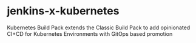 # jenkins-x-kubernetes
Kubernetes Build Pack extends the Classic Build Pack to add opinionated CI+CD for Kubernetes Environments with GitOps based promotion